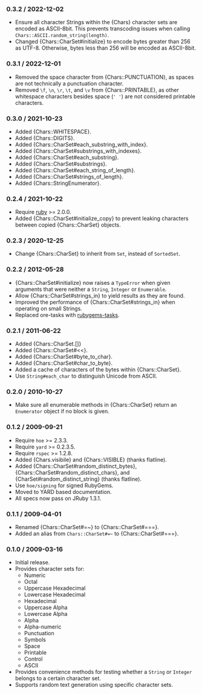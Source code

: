 ### 0.3.2 / 2022-12-02

* Ensure all character Strings within the {Chars} character sets are encoded as
  ASCII-8bit. This prevents transcoding issues when calling
  `Chars::ASCII.random_string(length)`.
* Changed {Chars::CharSet#initialize} to encode bytes greater than 256 as UTF-8.
  Otherwise, bytes less than 256 will be encoded as ASCII-8bit.

### 0.3.1 / 2022-12-01

* Removed the space character from {Chars::PUNCTUATION}, as spaces are not
  technically a punctuation character.
* Removed `\f`, `\n`, `\r`, `\t`, and `\v` from {Chars::PRINTABLE}, as other
  whitespace characters besides space (`' '`) are not considered printable
  characters.

### 0.3.0 / 2021-10-23

* Added {Chars::WHITESPACE}.
* Added {Chars::DIGITS}.
* Added {Chars::CharSet#each_substring_with_index}.
* Added {Chars::CharSet#substrings_with_indexes}.
* Added {Chars::CharSet#each_substring}.
* Added {Chars::CharSet#substrings}.
* Added {Chars::CharSet#each_string_of_length}.
* Added {Chars::CharSet#strings_of_length}.
* Added {Chars::StringEnumerator}.

### 0.2.4 / 2021-10-22

* Require [ruby] >= 2.0.0.
* Added {Chars::CharSet#initialize_copy} to prevent leaking characters
  between copied {Chars::CharSet} objects.

### 0.2.3 / 2020-12-25

* Change {Chars::CharSet} to inherit from `Set`, instead of `SortedSet`.

### 0.2.2 / 2012-05-28

* {Chars::CharSet#initialize} now raises a `TypeError` when given arguments
  that were neither a `String`, `Integer` or `Enumerable`.
* Allow {Chars::CharSet#strings_in} to yield results as they are found.
* Improved the performance of {Chars::CharSet#strings_in} when operating on
  small Strings.
* Replaced ore-tasks with
  [rubygems-tasks](https://github.com/postmodern/rubygems-tasks#readme).

### 0.2.1 / 2011-06-22

* Added {Chars::CharSet.[]}
* Added {Chars::CharSet#<<}.
* Added {Chars::CharSet#byte_to_char}.
* Added {Chars::CharSet#char_to_byte}.
* Added a cache of characters of the bytes within {Chars::CharSet}.
* Use `String#each_char` to distinguish Unicode from ASCII.

### 0.2.0 / 2010-10-27

* Make sure all enumerable methods in {Chars::CharSet} return an
  `Enumerator` object if no block is given.

### 0.1.2 / 2009-09-21

* Require `hoe` >= 2.3.3.
* Require `yard` >= 0.2.3.5.
* Require `rspec` >= 1.2.8.
* Added {Chars.visibile} and {Chars::VISIBLE} (thanks flatline).
* Added {Chars::CharSet#random_distinct_bytes},
  {Chars::CharSet#random_distinct_chars}, and {CharSet#random_distinct_string}
  (thanks flatline).
* Use `hoe/signing` for signed RubyGems.
* Moved to YARD based documentation.
* All specs now pass on JRuby 1.3.1.

### 0.1.1 / 2009-04-01

* Renamed {Chars::CharSet#=~} to {Chars::CharSet#===}.
* Added an alias from `Chars::CharSet#=~` to {Chars::CharSet#===}.

### 0.1.0 / 2009-03-16

* Initial release.
* Provides character sets for:
  * Numeric
  * Octal
  * Uppercase Hexadecimal
  * Lowercase Hexadecimal
  * Hexadecimal
  * Uppercase Alpha
  * Lowercase Alpha
  * Alpha
  * Alpha-numeric
  * Punctuation
  * Symbols
  * Space
  * Printable
  * Control
  * ASCII
* Provides convenience methods for testing whether a `String` or `Integer`
  belongs to a certain character set.
* Supports random text generation using specific character sets.

[ruby]: https://www.ruby-lang.org/
